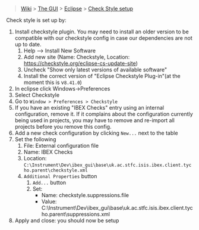 > [Wiki](Home) > [The GUI](The-GUI) > [Eclipse](GUI-Eclipse) > [Check Style setup](Checkstyle-setup)

Check style is set up by:

1. Install checkstyle plugin. You may need to install an older version to be compatible with our checkstyle config in case our dependencies are not up to date. 
    1. Help --> Install New Software
    1. Add new site (Name: Checkstyle, Location: https://checkstyle.org/eclipse-cs-update-site)
    1. Uncheck "Show only latest versions of available software"
    1. Install the correct version of "Eclipse Checkstyle Plug-in"(at the moment this is v`8.41.0`)
1. In eclipse click Windows->Preferences
1. Select Checkstyle 
1. Go to `Window > Preferences > Checkstyle`
1. If you have an existing "IBEX Checks" entry using an internal configuration, remove it. If it complains about the configuration currently being used in projects, you may have to remove and re-import all projects before you remove this config.
1. Add a new check configuration by clicking `New...` next to the table
1. Set the following
    1. File: External configuration file
    1. Name: IBEX Checks
    1. Location: `C:\Instrument\Dev\ibex_gui\base\uk.ac.stfc.isis.ibex.client.tycho.parent\checkstyle.xml`
    1. `Additional Properties` button
        1. `Add...` button
        1. Set:
            - Name: checkstyle.suppressions.file
            - Value: C:\Instrument\Dev\ibex_gui\base\uk.ac.stfc.isis.ibex.client.tycho.parent\suppressions.xml
1. Apply and close: you should now be setup
